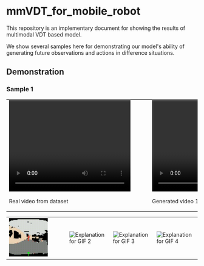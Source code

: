 # mmVDT_for_mobile_robot
This repository is an implementary document for showing the results of multimodal VDT based model. 

We show several samples here for demonstrating our model's ability of generating future observations and actions in difference situations.

## Demonstration
### Sample 1
<table>
  <tr>
    <td>
      <video width="320" height="240" controls>
        <source src="/videos/real_data_videos/sample1.mp4" type="video/mp4">
        Your browser does not support the video tag.
      </video>
      <p>Real video from dataset</p>
    </td>
    <td style="padding-left: 50px;">
      <video width="320" height="240" controls>
        <source src="video2.mp4" type="video/mp4">
        Your browser does not support the video tag.
      </video>
      <p>Generated video 1</p>
    </td>
    <td>
      <video width="320" height="240" controls>
        <source src="video3.mp4" type="video/mp4">
        Your browser does not support the video tag.
      </video>
      <p>Generated video 2</p>
    </td>
    <td>
      <video width="320" height="240" controls>
        <source src="video4.mp4" type="video/mp4">
        Your browser does not support the video tag.
      </video>
      <p>Generated video 3</p>
    </td>
  </tr>
</table>

<table>
  <tr>
    <td>
      <img src="/videos/real_data_videos/sample_1.gif" alt="Explanation for GIF 1">
    </td>
    <td style="padding-left: 50px;">
      <img src="path/to/output2.gif" alt="Explanation for GIF 2">
    </td>
    <td>
      <img src="path/to/output3.gif" alt="Explanation for GIF 3">
    </td>
    <td>
      <img src="path/to/output4.gif" alt="Explanation for GIF 4">
    </td>
  </tr>
</table>
